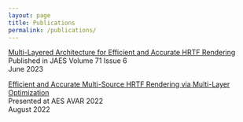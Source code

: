 ```yaml
---
layout: page
title: Publications
permalink: /publications/
---
```


[Multi-Layered Architecture for Efficient and Accurate HRTF Rendering](https://www.aes.org/e-lib/browse.cfm?elib=22141) \
Published in JAES Volume 71 Issue 6 \
June 2023

[Efficient and Accurate Multi-Source HRTF Rendering via Multi-Layer Optimization](https://www.aes.org/e-lib/browse.cfm?elib=21839) \
Presented at AES AVAR 2022 \
August 2022

